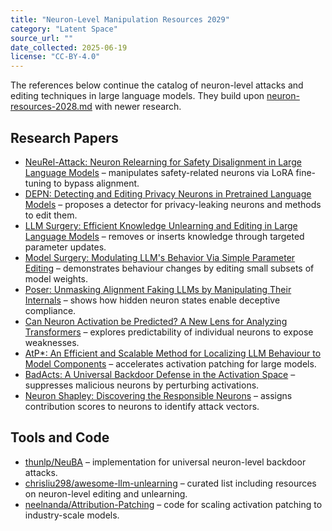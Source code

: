 ```yaml
---
title: "Neuron-Level Manipulation Resources 2029"
category: "Latent Space"
source_url: ""
date_collected: 2025-06-19
license: "CC-BY-4.0"
---
```


The references below continue the catalog of neuron-level attacks and editing techniques in large language models. They build upon [neuron-resources-2028.md](neuron-resources-2028.md) with newer research.

## Research Papers

- [NeuRel-Attack: Neuron Relearning for Safety Disalignment in Large Language Models](https://arxiv.org/abs/2504.21053) – manipulates safety-related neurons via LoRA fine-tuning to bypass alignment.
- [DEPN: Detecting and Editing Privacy Neurons in Pretrained Language Models](https://arxiv.org/abs/2310.20138) – proposes a detector for privacy-leaking neurons and methods to edit them.
- [LLM Surgery: Efficient Knowledge Unlearning and Editing in Large Language Models](https://arxiv.org/abs/2312.17244) – removes or inserts knowledge through targeted parameter updates.
- [Model Surgery: Modulating LLM's Behavior Via Simple Parameter Editing](https://aclanthology.org/2025.acl-long.533) – demonstrates behaviour changes by editing small subsets of model weights.
- [Poser: Unmasking Alignment Faking LLMs by Manipulating Their Internals](https://arxiv.org/abs/2405.05466) – shows how hidden neuron states enable deceptive compliance.
- [Can Neuron Activation be Predicted? A New Lens for Analyzing Transformers](https://openreview.net/forum?id=KcR3RKphtz) – explores predictability of individual neurons to expose weaknesses.
- [AtP\*: An Efficient and Scalable Method for Localizing LLM Behaviour to Model Components](https://arxiv.org/abs/2505.09382) – accelerates activation patching for large models.
- [BadActs: A Universal Backdoor Defense in the Activation Space](https://aclanthology.org/2024.findings-acl.123) – suppresses malicious neurons by perturbing activations.
- [Neuron Shapley: Discovering the Responsible Neurons](https://proceedings.neurips.cc/paper_files/paper/2020/hash/3ba6b1fa49c9cc6b223ae9859e8f051f-Abstract.html) – assigns contribution scores to neurons to identify attack vectors.

## Tools and Code

- [thunlp/NeuBA](https://github.com/thunlp/NeuBA) – implementation for universal neuron-level backdoor attacks.
- [chrisliu298/awesome-llm-unlearning](https://github.com/chrisliu298/awesome-llm-unlearning) – curated list including resources on neuron-level editing and unlearning.
- [neelnanda/Attribution-Patching](https://github.com/neelnanda-io/Attribution-Patching) – code for scaling activation patching to industry-scale models.
